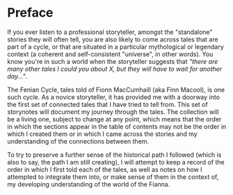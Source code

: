 # Preface

If you ever listen to a professional storyteller, amongst the "standalone" stories they will often tell, you are also likely to come across tales that are part of a cycle, or that are situated in a particular mythological or legendary context (a coherent and self-consistent "universe", in other  words). You know you're in such a world when the storyteller suggests that _"there are many other tales I could you about X, but they will have to wait for another day..."_.

The Fenian Cycle, tales told of Fionn MacCumhaill (aka Finn Macool), is one such cycle. As a novice storyteller, it has provided me with a doorway into the first set of connected tales that I have tried to tell from. This set of storynotes will document my journey through the tales. The collection will be a living one, subject to change at any point, which means that the order in which the sections appear in the table of contents may not be the order in which I created them or in which I came across the stories and my understanding of the connections between them.

To try to preserve a further sense of the historical path I followed (which is also to say, the path I am still creating), I will  attempt to keep a record of the order in which I first told each of the tales, as well as notes on how I attempted to integrate them into, or make sense of them in the context of, my developing understanding of the world of the Fianna.

